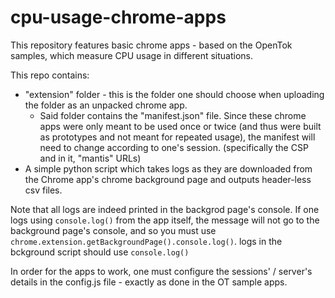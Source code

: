 # cpu-usage-chrome-apps

This repository features basic chrome apps - based on the OpenTok samples, which measure CPU usage in different situations.

This repo contains:

* "extension" folder - this is the folder one should choose when uploading the folder as an unpacked chrome app.
  * Said folder contains the "manifest.json" file. Since these chrome apps were only meant to be used once or twice (and thus were built as prototypes and not meant for repeated usage), the manifest will need to change according to one's session. (specifically the CSP and in it, "mantis" URLs)
* A simple python script which takes logs as they are downloaded from the Chrome app's chrome background page and outputs header-less csv files.

Note that all logs are indeed printed in the backgrod page's console. If one logs using `console.log()` from the app itself, the message will not go to the background page's console, and so you must use `chrome.extension.getBackgroundPage().console.log()`. logs in the bckground script should use `console.log()`

In order for the apps to work, one must configure the sessions' / server's details in the config.js file - exactly as done in the OT sample apps.
